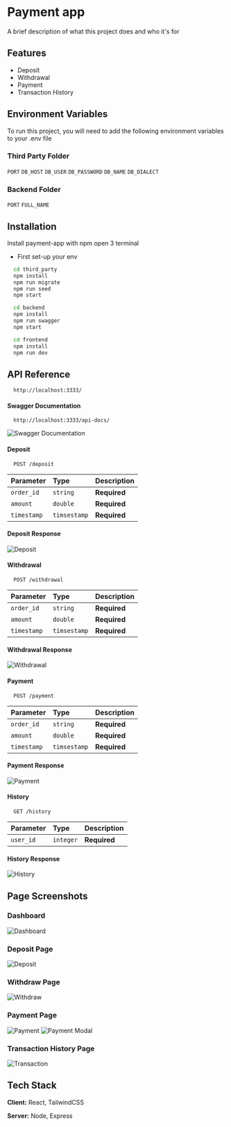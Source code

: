 
# Payment app

A brief description of what this project does and who it's for


## Features

- Deposit
- Withdrawal
- Payment
- Transaction History


## Environment Variables

To run this project, you will need to add the following environment variables to your .env file

### Third Party Folder
`PORT`
`DB_HOST`
`DB_USER`
`DB_PASSWORD`
`DB_NAME`
`DB_DIALECT`

### Backend Folder
`PORT`
`FULL_NAME`
## Installation

Install payment-app with npm open 3 terminal
- First set-up your env

```bash
  cd third_party
  npm install
  npm run migrate
  npm run seed
  npm start
```
```bash
  cd backend
  npm install
  npm run swagger
  npm start
```
```bash
  cd frontend
  npm install
  npm run dev
```
    
## API Reference
```http
  http://localhost:3333/
```

#### Swagger Documentation
```http
  http://localhost:3333/api-docs/
```

![Swagger Documentation](https://i.ibb.co.com/y582tH4/Screenshot-2024-05-20-015359.png)

#### Deposit

```http
  POST /deposit
```

| Parameter | Type     | Description                |
| :-------- | :------- | :------------------------- |
| `order_id` | `string` | **Required** |
| `amount`   | `double` | **Required** |
| `timestamp` | `timsestamp` | **Required** |

#### Deposit Response
![Deposit](https://i.ibb.co.com/3MfZxMq/Screenshot-2024-05-20-020833.png)

#### Withdrawal

```http
  POST /withdrawal
```

| Parameter | Type     | Description                       |
| :-------- | :------- | :-------------------------------- |
| `order_id` | `string` | **Required** |
| `amount`   | `double` | **Required** |
| `timestamp` | `timsestamp` | **Required** |

#### Withdrawal Response
![Withdrawal](https://i.ibb.co.com/StCfZ6P/Screenshot-2024-05-20-022258.png)

#### Payment

```http
  POST /payment
```

| Parameter | Type     | Description                       |
| :-------- | :------- | :-------------------------------- |
| `order_id` | `string` | **Required** |
| `amount`   | `double` | **Required** |
| `timestamp` | `timsestamp` | **Required** |

#### Payment Response
![Payment](https://i.ibb.co.com/4YWLxnt/Screenshot-2024-05-20-022804.png)

#### History

```http
  GET /history
```

| Parameter | Type     | Description                       |
| :-------- | :------- | :-------------------------------- |
| `user_id` | `integer` | **Required** |

#### History Response
![History](https://i.ibb.co.com/tMmTmBp/Screenshot-2024-05-20-023049.png)



## Page Screenshots

### Dashboard
![Dashboard](https://i.ibb.co.com/ZNQFwpF/Screenshot-2024-05-20-015710.png)

### Deposit Page
![Deposit](https://i.ibb.co.com/wC4QNgq/Screenshot-2024-05-20-015953.png)

### Withdraw Page
![Withdraw](https://i.ibb.co.com/3cHrtVq/Screenshot-2024-05-20-020128.png)

### Payment Page
![Payment](https://i.ibb.co.com/j3HqwbS/Screenshot-2024-05-20-145322.png)
![Payment Modal](https://i.ibb.co.com/F4m5GH6/Screenshot-2024-05-20-145545.png)

### Transaction History Page
![Transaction](https://i.ibb.co.com/FgHNFFn/Screenshot-2024-05-20-020439.png)


## Tech Stack

**Client:** React, TailwindCSS

**Server:** Node, Express

